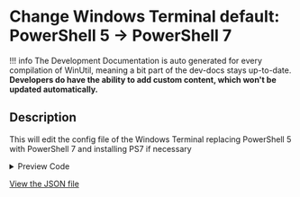 # Change Windows Terminal default: PowerShell 5 -> PowerShell 7


!!! info
     The Development Documentation is auto generated for every compilation of WinUtil, meaning a bit part of the dev-docs stays up-to-date. **Developers do have the ability to add custom content, which won't be updated automatically.**


## Description

This will edit the config file of the Windows Terminal replacing PowerShell 5 with PowerShell 7 and installing PS7 if necessary

<!-- BEGIN CUSTOM CONTENT -->

<!-- END CUSTOM CONTENT -->

<details>
<summary>Preview Code</summary>

```json
{
  "Content": "Change Windows Terminal default: PowerShell 5 -> PowerShell 7",
  "Description": "This will edit the config file of the Windows Terminal replacing PowerShell 5 with PowerShell 7 and installing PS7 if necessary",
  "category": "Essential Tweaks",
  "panel": "1",
  "Order": "a009_",
  "InvokeScript": [
    "Invoke-WPFTweakPS7 -action \"PS7\""
  ],
  "UndoScript": [
    "Invoke-WPFTweakPS7 -action \"PS5\""
  ]
}
```
</details>



<!-- BEGIN SECOND CUSTOM CONTENT -->

<!-- END SECOND CUSTOM CONTENT -->

[View the JSON file](https://github.com/ChrisTitusTech/winutil/tree/main/config/tweaks.json)

